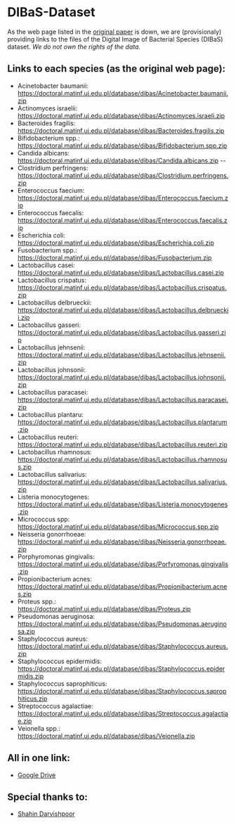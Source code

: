 # DIBaS-Dataset
As the web page listed in the [original paper](https://journals.plos.org/plosone/article?id=10.1371/journal.pone.0184554) is down, we are (provisionaly) providing links to the files of the Digital Image of Bacterial Species (DIBaS) dataset. *We do not own the rights of the data.*

## Links to each species (as the original web page):

- Acinetobacter baumanii: https://doctoral.matinf.uj.edu.pl/database/dibas/Acinetobacter.baumanii.zip
- Actinomyces israelii: https://doctoral.matinf.uj.edu.pl/database/dibas/Actinomyces.israeli.zip
- Bacteroides fragilis: https://doctoral.matinf.uj.edu.pl/database/dibas/Bacteroides.fragilis.zip
- Bifidobacterium spp.: https://doctoral.matinf.uj.edu.pl/database/dibas/Bifidobacterium.spp.zip
- Candida albicans: https://doctoral.matinf.uj.edu.pl/database/dibas/Candida.albicans.zip -- 
- Clostridium perfringens: https://doctoral.matinf.uj.edu.pl/database/dibas/Clostridium.perfringens.zip
- Enterococcus faecium: https://doctoral.matinf.uj.edu.pl/database/dibas/Enterococcus.faecium.zip
- Enterococcus faecalis: https://doctoral.matinf.uj.edu.pl/database/dibas/Enterococcus.faecalis.zip
- Escherichia coli: https://doctoral.matinf.uj.edu.pl/database/dibas/Escherichia.coli.zip
- Fusobacterium spp.: https://doctoral.matinf.uj.edu.pl/database/dibas/Fusobacterium.zip
- Lactobacillus casei: https://doctoral.matinf.uj.edu.pl/database/dibas/Lactobacillus.casei.zip
- Lactobacillus crispatus: https://doctoral.matinf.uj.edu.pl/database/dibas/Lactobacillus.crispatus.zip 
- Lactobacillus delbrueckii: https://doctoral.matinf.uj.edu.pl/database/dibas/Lactobacillus.delbrueckii.zip
- Lactobacillus gasseri: https://doctoral.matinf.uj.edu.pl/database/dibas/Lactobacillus.gasseri.zip
- Lactobacillus jehnsenii: https://doctoral.matinf.uj.edu.pl/database/dibas/Lactobacillus.jehnsenii.zip
- Lactobacillus johnsonii: https://doctoral.matinf.uj.edu.pl/database/dibas/Lactobacillus.johnsonii.zip
- Lactobacillus paracasei: https://doctoral.matinf.uj.edu.pl/database/dibas/Lactobacillus.paracasei.zip
- Lactobacillus plantaru: https://doctoral.matinf.uj.edu.pl/database/dibas/Lactobacillus.plantarum.zip
- Lactobacillus reuteri: https://doctoral.matinf.uj.edu.pl/database/dibas/Lactobacillus.reuteri.zip
- Lactobacillus rhamnosus: https://doctoral.matinf.uj.edu.pl/database/dibas/Lactobacillus.rhamnosus.zip
- Lactobacillus salivarius: https://doctoral.matinf.uj.edu.pl/database/dibas/Lactobacillus.salivarius.zip
- Listeria monocytogenes: https://doctoral.matinf.uj.edu.pl/database/dibas/Listeria.monocytogenes.zip
- Micrococcus spp: https://doctoral.matinf.uj.edu.pl/database/dibas/Micrococcus.spp.zip
- Neisseria gonorrhoeae: https://doctoral.matinf.uj.edu.pl/database/dibas/Neisseria.gonorrhoeae.zip
- Porphyromonas gingivalis: https://doctoral.matinf.uj.edu.pl/database/dibas/Porfyromonas.gingivalis.zip
- Propionibacterium acnes: https://doctoral.matinf.uj.edu.pl/database/dibas/Propionibacterium.acnes.zip
- Proteus spp.: https://doctoral.matinf.uj.edu.pl/database/dibas/Proteus.zip
- Pseudomonas aeruginosa: https://doctoral.matinf.uj.edu.pl/database/dibas/Pseudomonas.aeruginosa.zip
- Staphylococcus aureus: https://doctoral.matinf.uj.edu.pl/database/dibas/Staphylococcus.aureus.zip
- Staphylococcus epidermidis: https://doctoral.matinf.uj.edu.pl/database/dibas/Staphylococcus.epidermidis.zip
- Staphylococcus saprophiticus: https://doctoral.matinf.uj.edu.pl/database/dibas/Staphylococcus.saprophiticus.zip
- Streptococcus agalactiae: https://doctoral.matinf.uj.edu.pl/database/dibas/Streptococcus.agalactiae.zip
- Veionella spp.: https://doctoral.matinf.uj.edu.pl/database/dibas/Veionella.zip

## All in one link:

- [Google Drive](https://drive.google.com/file/d/1wCNmQMA3pdHeU1rTrHeLehqIYZ2rF_uy/view?usp=sharing)

## Special thanks to:

- [Shahin Darvishpoor](https://www.researchgate.net/post/Does_anyone_have_a_copy_of_the_DIBaS_dataset)
